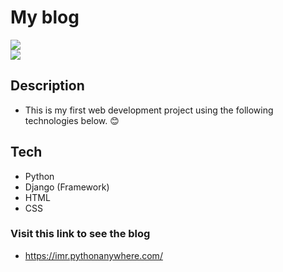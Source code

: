 # My blog

<div align-"center">
<img src="https://user-images.githubusercontent.com/84747204/176970274-7aab9dbe-0395-41ef-96bb-6c011ebc9766.png"/>
</div>

<div align-"center">
<img src="https://user-images.githubusercontent.com/84747204/176969387-af7709c0-711e-4a61-82ee-91b1266788ae.png"/>
</div>

## Description
* This is my first web development project using the following technologies below. 😊
 
## Tech
* Python
* Django (Framework)
* HTML
* CSS

### Visit this link to see the blog
* https://imr.pythonanywhere.com/
